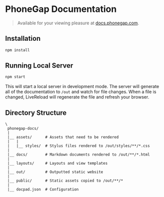 # PhoneGap Documentation

> Available for your viewing pleasure at [docs.phonegap.com](http://docs.phonegap.com/).

## Installation

```bash
npm install
```

## Running Local Server

```bash
npm start
```

This will start a local server in development mode. The server will generate
all of the documentation to `/out` and watch for file changes. When a file is
changed, LiveReload will regenerate the file and refresh your browser.

## Directory Structure

```
\
 phonegap-docs/
 |
 |__ assets/      # Assets that need to be rendered
 |   |
 |   |__ styles/  # Stylus files rendered to /out/styles/**/*.css
 |
 |__ docs/        # Markdown documents rendered to /out/**/*.html
 |
 |__ layouts/     # Layouts and view templates
 |
 |__ out/         # Outputted static website
 |
 |__ public/      # Static assets copied to /out/**/*
 |
 |__ docpad.json  # Configuration
```
